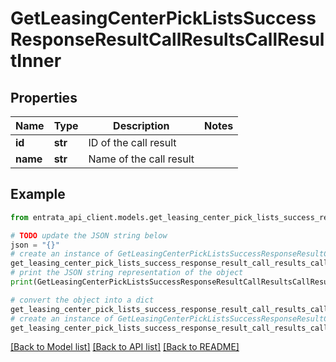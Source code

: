 # GetLeasingCenterPickListsSuccessResponseResultCallResultsCallResultInner


## Properties

Name | Type | Description | Notes
------------ | ------------- | ------------- | -------------
**id** | **str** | ID of the call result | 
**name** | **str** | Name of the call result | 

## Example

```python
from entrata_api_client.models.get_leasing_center_pick_lists_success_response_result_call_results_call_result_inner import GetLeasingCenterPickListsSuccessResponseResultCallResultsCallResultInner

# TODO update the JSON string below
json = "{}"
# create an instance of GetLeasingCenterPickListsSuccessResponseResultCallResultsCallResultInner from a JSON string
get_leasing_center_pick_lists_success_response_result_call_results_call_result_inner_instance = GetLeasingCenterPickListsSuccessResponseResultCallResultsCallResultInner.from_json(json)
# print the JSON string representation of the object
print(GetLeasingCenterPickListsSuccessResponseResultCallResultsCallResultInner.to_json())

# convert the object into a dict
get_leasing_center_pick_lists_success_response_result_call_results_call_result_inner_dict = get_leasing_center_pick_lists_success_response_result_call_results_call_result_inner_instance.to_dict()
# create an instance of GetLeasingCenterPickListsSuccessResponseResultCallResultsCallResultInner from a dict
get_leasing_center_pick_lists_success_response_result_call_results_call_result_inner_from_dict = GetLeasingCenterPickListsSuccessResponseResultCallResultsCallResultInner.from_dict(get_leasing_center_pick_lists_success_response_result_call_results_call_result_inner_dict)
```
[[Back to Model list]](../README.md#documentation-for-models) [[Back to API list]](../README.md#documentation-for-api-endpoints) [[Back to README]](../README.md)


